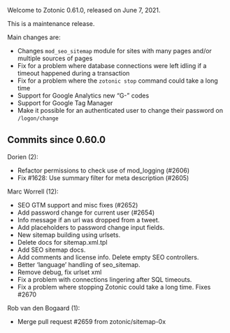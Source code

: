 Welcome to Zotonic 0.61.0, released on June 7, 2021.

This is a maintenance release.

Main changes are:

*   Changes `mod_seo_sitemap` module for sites with many pages and/or multiple sources of pages
*   Fix for a problem where database connections were left idling if a timeout happened during a transaction
*   Fix for a problem where the `zotonic stop` command could take a long time
*   Support for Google Analytics new “G-” codes
*   Support for Google Tag Manager
*   Make it possible for an authenticated user to change their password on `/logon/change`



Commits since 0.60.0
--------------------

Dorien (2):

*   Refactor permissions to check use of mod\_logging (#2606)
*   Fix #1628: Use summary filter for meta description (#2605)

Marc Worrell (12):

*   SEO GTM support and misc fixes (#2652)
*   Add password change for current user (#2654)
*   Info message if an url was dropped from a tweet.
*   Add placeholders to password change input fields.
*   New sitemap building using urlsets.
*   Delete docs for sitemap.xml.tpl
*   Add SEO sitemap docs.
*   Add comments and license info. Delete empty SEO controllers.
*   Better ‘language’ handling of seo\_sitemap.
*   Remove debug, fix urlset xml
*   Fix a problem with connections lingering after SQL timeouts.
*   Fix a problem where stopping Zotonic could take a long time. Fixes #2670

Rob van den Bogaard (1):

*   Merge pull request #2659 from zotonic/sitemap-0x